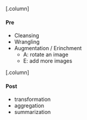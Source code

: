 ---
---


[.column]

#### Pre

- Cleansing 
- Wrangling
- Augmentation / Erinchment
	-	A: rotate an image
	-   E: add more images

[.column]

#### Post

- transformation
- aggregation
- summarization